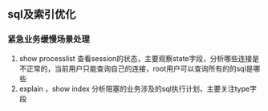 ## sql及索引优化

### 紧急业务缓慢场景处理

1. show processlist
查看session的状态，主要观察state字段，分析哪些连接是不正常的，当前用户只能查询自己的连接，root用户可以查询所有的的sql是哪些
2. explain ，show index
分析阻塞的业务涉及的sql执行计划，主要关注type字段